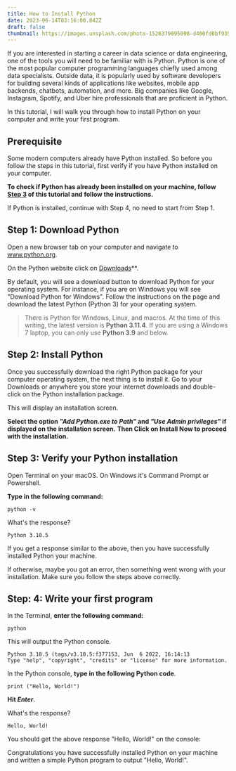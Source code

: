 ```yaml
---
title: How to Install Python
date: 2023-06-14T03:16:00.842Z
draft: false
thumbnail: https://images.unsplash.com/photo-1526379095098-d400fd0bf935?ixlib=rb-4.0.3&ixid=M3wxMjA3fDB8MHxwaG90by1wYWdlfHx8fGVufDB8fHx8fA%3D%3D&auto=format&fit=crop&w=1332&q=80
---
```


If you are interested in starting a career in data science or data engineering, one of the tools you will need to be familiar with is Python. Python is one of the most popular computer programming languages chiefly used among data specialists. Outside data, it is popularly used by software developers for building several kinds of applications like websites, mobile app backends, chatbots, automation, and more. Big companies like Google, Instagram, Spotify, and Uber hire professionals that are proficient in Python.

In this tutorial, I will walk you through how to install Python on your computer and write your first program.

## Prerequisite

Some modern computers already have Python installed. So before you follow the steps in this tutorial, first verify if you have Python installed on your computer.

**To check if Python has already been installed on your machine, follow [Step 3](#step-3) of this tutorial and follow the instructions.**

If Python is installed, continue with Step 4, no need to start from Step 1.

## Step 1: Download Python

Open a new browser tab on your computer and navigate to www.python.org.

On the Python website click on [Downloads](https://www.python.org/downloads/)\*\*.

By default, you will see a download button to download Python for your operating system. For instance, if you are on Windows you will see "Download Python for Windows". Follow the instructions on the page and download the latest Python (Python 3) for your operating system.

> There is Python for Windows, Linux, and macros. At the time of this writing, the latest version is **Python 3.11.4**. If you are using a Windows 7 laptop, you can only use **Python 3.9** and below.

## Step 2: Install Python

Once you successfully download the right Python package for your computer operating system, the next thing is to install it. Go to your Downloads or anywhere you store your internet downloads and double-click on the Python installation package.

This will display an installation screen.

**Select the option *"Add Python.exe to Path"* and *"Use Admin privileges"* if displayed on the installation screen.** **Then Click on Install Now to proceed with the installation.**

## Step 3: Verify your Python installation

Open Terminal on your macOS. On Windows it's Command Prompt or Powershell.

**Type in the following command:**

```
python -v
```

What's the response?

```
Python 3.10.5
```

If you get a response similar to the above, then you have successfully installed Python your machine.

If otherwise, maybe you got an error, then something went wrong with your installation. Make sure you follow the steps above correctly.

## Step: 4: Write your first program

In the Terminal, **enter the following command:**

```
python 
```

This will output the Python console.

```
Python 3.10.5 (tags/v3.10.5:f377153, Jun  6 2022, 16:14:13
Type "help", "copyright", "credits" or "license" for more information.
```

In the Python console, **type in the following Python code**.

```
print ("Hello, World!")
```

**Hit *Enter***.

What's the response?

```
Hello, World!
```

You should get the above response "Hello, World!" on the console:

Congratulations you have successfully installed Python on your machine and written a simple Python program to output "Hello, World!".
